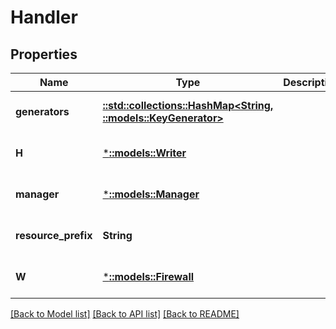 # Handler

## Properties
Name | Type | Description | Notes
------------ | ------------- | ------------- | -------------
**generators** | [**::std::collections::HashMap<String, ::models::KeyGenerator>**](KeyGenerator.md) |  | [optional] [default to null]
**H** | [***::models::Writer**](Writer.md) |  | [optional] [default to null]
**manager** | [***::models::Manager**](Manager.md) |  | [optional] [default to null]
**resource_prefix** | **String** |  | [optional] [default to null]
**W** | [***::models::Firewall**](Firewall.md) |  | [optional] [default to null]

[[Back to Model list]](../README.md#documentation-for-models) [[Back to API list]](../README.md#documentation-for-api-endpoints) [[Back to README]](../README.md)


